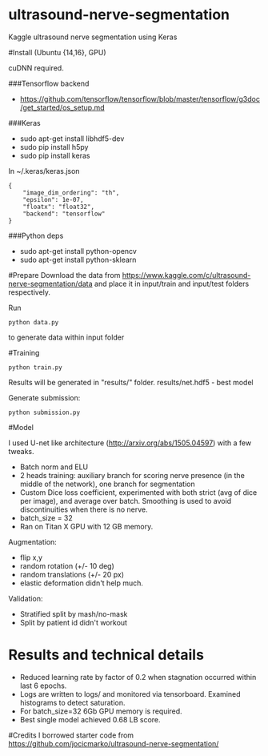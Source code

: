 # ultrasound-nerve-segmentation
Kaggle ultrasound nerve segmentation using Keras

#Install (Ubuntu {14,16}, GPU)

cuDNN required.

###Tensorflow backend
- https://github.com/tensorflow/tensorflow/blob/master/tensorflow/g3doc/get_started/os_setup.md

###Keras
- sudo apt-get install libhdf5-dev
- sudo pip install h5py
- sudo pip install keras

In ~/.keras/keras.json
```
{
    "image_dim_ordering": "th",
    "epsilon": 1e-07,
    "floatx": "float32",
    "backend": "tensorflow"
}
```

###Python deps
 - sudo apt-get install python-opencv
 - sudo apt-get install python-sklearn

#Prepare
Download the data from https://www.kaggle.com/c/ultrasound-nerve-segmentation/data
and place it in input/train and input/test folders respectively.

Run
```
python data.py
```
to generate data within input folder

#Training

```
python train.py
```
Results will be generated in "results/" folder. results/net.hdf5 - best model

Generate submission:
```
python submission.py
```

#Model

I used U-net like architecture (http://arxiv.org/abs/1505.04597) with a few tweaks.
 - Batch norm and ELU
 - 2 heads training: auxiliary branch for scoring nerve presence (in the middle of the network), one branch for segmentation
 - Custom Dice loss coefficient, experimented with both strict (avg of dice per image), and average over batch.
 Smoothing is used to avoid discontinuities when there is no nerve.
 - batch_size = 32
 - Ran on Titan X GPU with 12 GB memory.

Augmentation:
 - flip x,y
 - random rotation (+/- 10 deg)
 - random translations (+/- 20 px)
 - elastic deformation didn't help much.

Validation:
- Stratified split by mash/no-mask
- Split by patient id didn't workout

# Results and technical details
- Reduced learning rate by factor of 0.2 when stagnation occurred within last 6 epochs.
- Logs are written to logs/ and monitored via tensorboard. Examined histograms to detect saturation.
- For batch_size=32 6Gb GPU memory is required.
- Best single model achieved 0.68 LB score.


#Credits
I borrowed starter code from https://github.com/jocicmarko/ultrasound-nerve-segmentation/